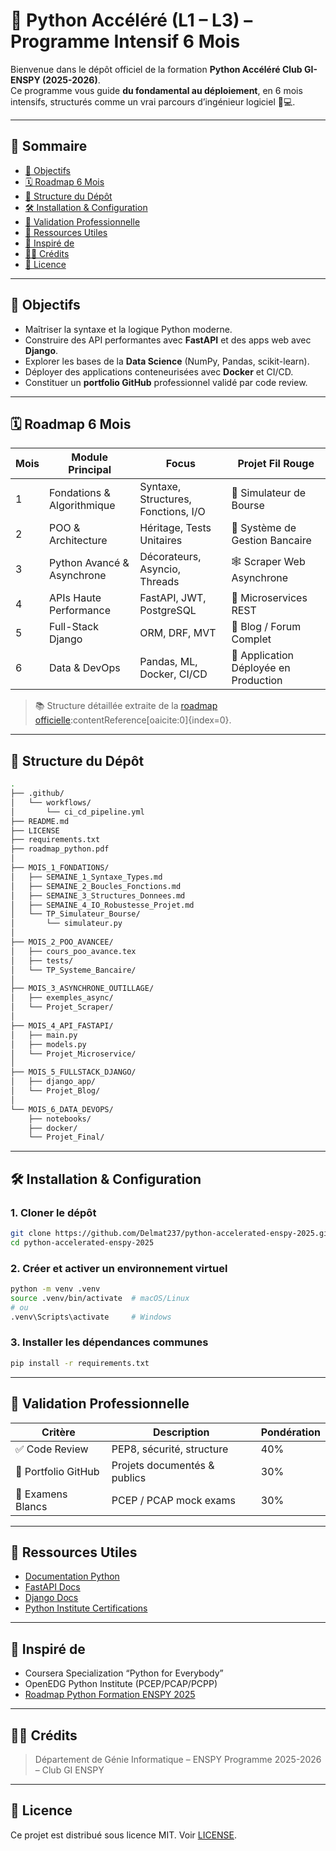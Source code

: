 # 🚀 Python Accéléré (L1 – L3) – Programme Intensif 6 Mois

Bienvenue dans le dépôt officiel de la formation **Python Accéléré Club GI-ENSPY (2025-2026)**.  
Ce programme vous guide **du fondamental au déploiement**, en 6 mois intensifs, structurés comme un vrai parcours d’ingénieur logiciel 🧠💻.

---

## 📑 Sommaire

- [🧭 Objectifs](#-objectifs)
- [🗓️ Roadmap 6 Mois](#️-roadmap-6-mois)
- [🧱 Structure du Dépôt](#-structure-du-dépôt)
- [🛠️ Installation & Configuration](#️-installation--configuration)
- [🧪 Validation Professionnelle](#-validation-professionnelle)
- [📎 Ressources Utiles](#-ressources-utiles)
- [🧠 Inspiré de](#-inspiré-de)
- [🧑‍🏫 Crédits](#-crédits)
- [📝 Licence](#-licence)

---

## 🧭 Objectifs

- Maîtriser la syntaxe et la logique Python moderne.  
- Construire des API performantes avec **FastAPI** et des apps web avec **Django**.  
- Explorer les bases de la **Data Science** (NumPy, Pandas, scikit-learn).  
- Déployer des applications conteneurisées avec **Docker** et CI/CD.  
- Constituer un **portfolio GitHub** professionnel validé par code review.

---

## 🗓️ Roadmap 6 Mois

| Mois | Module Principal             | Focus                                | Projet Fil Rouge                       |
|------|-------------------------------|---------------------------------------|-----------------------------------------|
| 1    | Fondations & Algorithmique    | Syntaxe, Structures, Fonctions, I/O  | 📝 Simulateur de Bourse                |
| 2    | POO & Architecture           | Héritage, Tests Unitaires           | 🏦 Système de Gestion Bancaire        |
| 3    | Python Avancé & Asynchrone  | Décorateurs, Asyncio, Threads      | 🕸️ Scraper Web Asynchrone          |
| 4    | APIs Haute Performance      | FastAPI, JWT, PostgreSQL           | 🧩 Microservices REST               |
| 5    | Full-Stack Django           | ORM, DRF, MVT                      | 📰 Blog / Forum Complet             |
| 6    | Data & DevOps               | Pandas, ML, Docker, CI/CD         | 🚢 Application Déployée en Production |

> 📚 Structure détaillée extraite de la [roadmap officielle](./roadmap_python.pdf):contentReference[oaicite:0]{index=0}.

---

## 🧱 Structure du Dépôt

```bash
.
├── .github/
│   └── workflows/
│       └── ci_cd_pipeline.yml
├── README.md
├── LICENSE
├── requirements.txt
├── roadmap_python.pdf
│
├── MOIS_1_FONDATIONS/
│   ├── SEMAINE_1_Syntaxe_Types.md
│   ├── SEMAINE_2_Boucles_Fonctions.md
│   ├── SEMAINE_3_Structures_Donnees.md
│   ├── SEMAINE_4_IO_Robustesse_Projet.md
│   └── TP_Simulateur_Bourse/
│       └── simulateur.py
│
├── MOIS_2_POO_AVANCEE/
│   ├── cours_poo_avance.tex
│   ├── tests/
│   └── TP_Systeme_Bancaire/
│
├── MOIS_3_ASYNCHRONE_OUTILLAGE/
│   ├── exemples_async/
│   └── Projet_Scraper/
│
├── MOIS_4_API_FASTAPI/
│   ├── main.py
│   ├── models.py
│   └── Projet_Microservice/
│
├── MOIS_5_FULLSTACK_DJANGO/
│   ├── django_app/
│   └── Projet_Blog/
│
└── MOIS_6_DATA_DEVOPS/
    ├── notebooks/
    ├── docker/
    └── Projet_Final/
````

---

## 🛠️ Installation & Configuration

### 1. Cloner le dépôt

```bash
git clone https://github.com/Delmat237/python-accelerated-enspy-2025.git
cd python-accelerated-enspy-2025
```

### 2. Créer et activer un environnement virtuel

```bash
python -m venv .venv
source .venv/bin/activate  # macOS/Linux
# ou
.venv\Scripts\activate     # Windows
```

### 3. Installer les dépendances communes

```bash
pip install -r requirements.txt
```

---

## 🧪 Validation Professionnelle

| Critère             | Description                  | Pondération |
| ------------------- | ---------------------------- | ----------- |
| ✅ Code Review       | PEP8, sécurité, structure    | 40%         |
| 🧰 Portfolio GitHub | Projets documentés & publics | 30%         |
| 📝 Examens Blancs   | PCEP / PCAP mock exams       | 30%         |

---

## 📎 Ressources Utiles

* [Documentation Python](https://docs.python.org/3/)
* [FastAPI Docs](https://fastapi.tiangolo.com/)
* [Django Docs](https://docs.djangoproject.com/)
* [Python Institute Certifications](https://pythoninstitute.org/)

---

## 🧠 Inspiré de

* Coursera Specialization “Python for Everybody”
* OpenEDG Python Institute (PCEP/PCAP/PCPP)
* [Roadmap Python Formation ENSPY 2025](./roadmap_python.pdf)

---

## 🧑‍🏫 Crédits

> Département de Génie Informatique – ENSPY
> Programme 2025-2026 – Club GI ENSPY

---

## 📝 Licence

Ce projet est distribué sous licence MIT. Voir [LICENSE](./LICENSE).

```

